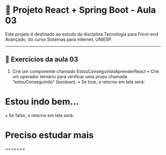# 📘 Projeto React + Spring Boot - Aula 03

Este projeto é destinado ao estudo da disciplina Tecnologia para Front-end Avançado, do curso Sistemas para Internet, UNIESP. 

---

## 🎯 Exercícios da aula 03
1. Crie um componente chamado EstouConseguindoAprenderReact
• Crie um operador ternário para verificar uma props chamada “estouConseguindo” (boolean).
• Se true, o retorno em tela será:
<h1>Estou indo bem…</h1>
• Se false, o retorno em tela será:
<h1>Preciso estudar mais </h1>

=======
